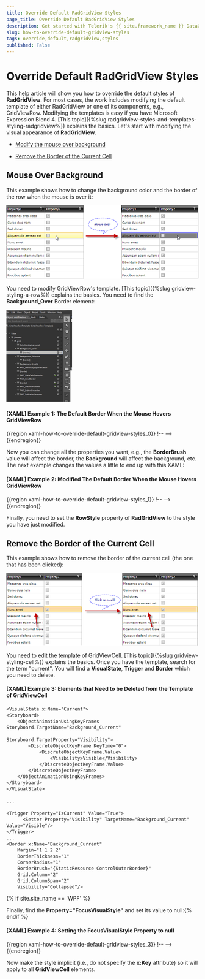 ```yaml
---
title: Override Default RadGridView Styles
page_title: Override Default RadGridView Styles
description: Get started with Telerik's {{ site.framework_name }} DataGrid and learn how to override the default styles of the control.
slug: how-to-override-default-gridview-styles
tags: override,default,radgridview,styles
published: False
---
```


# Override Default RadGridView Styles


This help article will show you how to override the default styles of __RadGridView__. For most cases, the work includes modifying the default template of either RadGridView or one of its components, e.g., GridViewRow. Modifying the templates is easy if you have Microsoft Expression Blend 4. [This topic]({%slug radgridview-styles-and-templates-styling-radgridview%}) explains the basics. Let's start with modifying the visual appearance of __RadGridView__.

* [Modify the mouse over background](#mouse-over-background)

* [Remove the Border of the Current Cell](#remove-the-border-of-the-current-cell)

## Mouse Over Background ##

This example shows how to change the background color and the border of the row when the mouse is over it:

![](images/styling_row_background_mouseover.png)

You need to modify GridViewRow's template. [This topic]({%slug gridview-styling-a-row%}) explains the basics. You need to find the __Background_Over__ Border element:

![](images/styling_row_background_mouseover2.png)

#### __[XAML] Example 1: The Default Border When the Mouse Hovers GridViewRow__

{{region xaml-how-to-override-default-gridview-styles_0}}
	!--
	                                <Border x:Name="Background_Over" 
	        BorderBrush="{StaticResource ItemOuterBorder_Over}" 
	        BorderThickness="1" 
	        Grid.ColumnSpan="2" Grid.Column="2" 
	        CornerRadius="1" Margin="1,1,1,2" telerik:SelectiveScrollingGrid.SelectiveScrollingClip="True" Visibility="Collapsed">
	                                    <Border BorderBrush="{StaticResource ItemInnerBorder_Over}" BorderThickness="1" Background="{StaticResource ItemBackground_Over}"/>
	                                </Border>
	                                -->
{{endregion}}

Now you can change all the properties you want, e.g., the __BorderBrush__ value will affect the border, the __Background__ will affect the background, etc. The next example changes the values a little to end up with this XAML:

#### __[XAML] Example 2: Modified The Default Border When the Mouse Hovers GridViewRow__

{{region xaml-how-to-override-default-gridview-styles_1}}
	!--
	                                <Border x:Name="Background_Over" 
	 BorderBrush="Blue" 
	 BorderThickness="1" 
	 Grid.ColumnSpan="2" Grid.Column="2" CornerRadius="1" Margin="1,1,1,2" 
	 telerik:SelectiveScrollingGrid.SelectiveScrollingClip="True" Visibility="Collapsed">
	                                    <Border BorderBrush="{StaticResource ItemInnerBorder_Over}" BorderThickness="1" Background="Gray"/>
	                                </Border>
	                                -->
{{endregion}}

Finally, you need to set the __RowStyle__ property of __RadGridView__ to the style you have just modified.

## Remove the Border of the Current Cell ##

This example shows how to remove the border of the current cell (the one that has been clicked):

![](images/styling_current_cell3.png)


You need to edit the template of GridViewCell. [This topic]({%slug gridview-styling-cell%}) explains the basics. Once you have the template, search for the term "current". You will find a __VisualState__, __Trigger__ and __Border__ which you need to delete.

#### __[XAML] Example 3: Elements that Need to be Deleted from the Template of GridViewCell__
	<VisualState x:Name="Current">
    <Storyboard>
        <ObjectAnimationUsingKeyFrames Storyboard.TargetName="Background_Current"
                                       Storyboard.TargetProperty="Visibility">
            <DiscreteObjectKeyFrame KeyTime="0">
                <DiscreteObjectKeyFrame.Value>
                    <Visibility>Visible</Visibility>
                </DiscreteObjectKeyFrame.Value>
            </DiscreteObjectKeyFrame>
        </ObjectAnimationUsingKeyFrames>
    </Storyboard>
	</VisualState>

	...

	<Trigger Property="IsCurrent" Value="True">
	      <Setter Property="Visibility" TargetName="Background_Current" Value="Visible"/>
	</Trigger>
	...
	<Border x:Name="Background_Current"
        Margin="1 1 2 2"
        BorderThickness="1"
        CornerRadius="1"
        BorderBrush="{StaticResource ControlOuterBorder}"
        Grid.Column="2"
        Grid.ColumnSpan="2"
        Visibility="Collapsed"/>


{% if site.site_name == 'WPF' %}

Finally, find the __Property="FocusVisualStyle"__ and set its value to null:{% endif %}

#### __[XAML] Example 4: Setting the FocusVisualStyle Property to null__

{{region xaml-how-to-override-default-gridview-styles_3}}
	!--
	                <Setter Property="FocusVisualStyle" Value="{x:Null}" />
	                -->
{{endregion}}

Now make the style implicit (i.e., do not specify the __x:Key__ attribute) so it will apply to all __GridViewCell__ elements.
